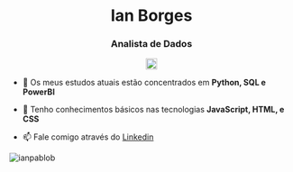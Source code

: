 # <h1 align="center">Ian Borges</h1>
<h3 align="center"> Analista de Dados </h3>

<p align="center">
<a href="https://www.linkedin.com/in/ianpbsilva/" target="blank">
<img align="center" src="https://cdn.jsdelivr.net/npm/simple-icons@3.0.1/icons/linkedin.svg" alt="ianpbsilva" height="20" width="20" /></a>



- 🌱 Os meus estudos atuais estão concentrados em **Python, SQL e PowerBI**

- 💬 Tenho conhecimentos básicos nas tecnologias **JavaScript, HTML, e CSS**

- 📫 Fale comigo através do [Linkedin](https://linkedin.com/in/ianpbsilva/)

<img src="https://github-readme-stats.vercel.app/api?username=ianpablob&show_icons=true" alt="ianpablob" /> </p>

